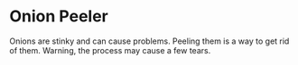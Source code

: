 # Onion Peeler
Onions are stinky and can cause problems. Peeling them is a way to get rid of them. Warning, the process may cause a few tears.
